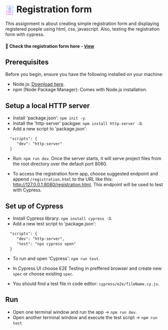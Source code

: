 # <span><img src="./form.png" alt=registration style="height: 1em; vertical-align: middle;"></span>  Registration form

This assignment is about creating simple registration form and displaying registered poeple using html, css, javascript. Also, testing the registration form with cypress.

<h4>🔹 Check the registration form here - <a href="https://simonakom.github.io/registration-form-list/registration.html" style="font-size:small;">View</a><h4>


## Prerequisites

Before you begin, ensure you have the following installed on your machine:

- Node.js: [Download here](https://nodejs.org/).
- npm (Node Package Manager): Comes with Node.js installation.


## Setup a local HTTP server

- Install 'package.json': `npm init -y`.
- Install the 'http-server' packgae: `npm install http-server -D`.
- Add a new script to 'package.json': 

````
  "scripts": {
     "dev": "http-server"
  }
````

- Run: `npm run dev`. Once the server starts, it will serve project files from the root directory over the default port 8080.

- To access the registration form app, choose suggested endpoint and append `/registration.html` to the URL like this: http://127.0.0.1:8080/registration.html. This endpoint will be used to test with Cypress.

## Set up of Cypress

- Install Cypress library: `npm install cypress -D`.
- Add a new test script to 'package.json': 

````
  "scripts": {
     "dev": "http-server",
     "test": "npx cypress open"
  }
````
- To run and open 'Cypress':  `npm run test`.

- In Cypress UI choose E2E Testing in preffered browser and create new `spec` or choose existing `spec`. 
- You should find a test file in code editor: `cypress/e2e/fileName.cy.js`.

## Run

- Open one terminal window and run the app -> `npm run dev`.
- Open another terminal window and execute the test script -> `npm run test`


